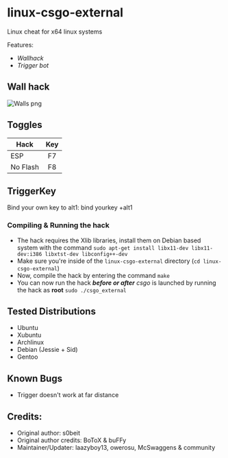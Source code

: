 linux-csgo-external
===================

Linux cheat for x64 linux systems

Features:
* *Wallhack*
* *Trigger bot*

## Wall hack
![Walls png](http://i.imgur.com/ztp5WBf.jpg)



## Toggles
| Hack          | Key           |
| ------------- |:-------------:|
| ESP           | F7            |
| No Flash      | F8            |


## TriggerKey
Bind your own key to alt1:
bind yourkey +alt1

### Compiling & Running the hack
* The hack requires the Xlib libraries, install them on Debian based system with the command `sudo apt-get install libx11-dev libx11-dev:i386 libxtst-dev libconfig++-dev`
* Make sure you're inside of the `linux-csgo-external` directory (`cd linux-csgo-external`)
* Now, compile the hack by entering the command `make`
* You can now run the hack ***before or after*** *csgo* is launched by running the hack as **root** `sudo ./csgo_external`

## Tested Distributions
- Ubuntu
- Xubuntu
- Archlinux
- Debian (Jessie + Sid)
- Gentoo

## Known Bugs
* Trigger doesn't work at far distance

## Credits:
- Original author: s0beit
- Original author credits: BoToX & buFFy
- Maintainer/Updater: laazyboy13, owerosu, McSwaggens & community
